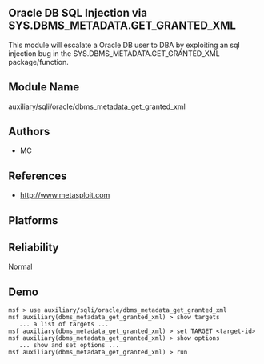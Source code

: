 ## Oracle DB SQL Injection via SYS.DBMS_METADATA.GET_GRANTED_XML

This module will escalate a Oracle DB user to DBA by 
exploiting an sql injection bug in the 
SYS.DBMS_METADATA.GET_GRANTED_XML package/function.


## Module Name
auxiliary/sqli/oracle/dbms_metadata_get_granted_xml

## Authors
* MC


## References
* http://www.metasploit.com




## Platforms


## Reliability
[Normal](https://github.com/rapid7/metasploit-framework/wiki/Exploit-Ranking)

## Demo

```
msf > use auxiliary/sqli/oracle/dbms_metadata_get_granted_xml
msf auxiliary(dbms_metadata_get_granted_xml) > show targets
   ... a list of targets ...
msf auxiliary(dbms_metadata_get_granted_xml) > set TARGET <target-id>
msf auxiliary(dbms_metadata_get_granted_xml) > show options
   ... show and set options ...
msf auxiliary(dbms_metadata_get_granted_xml) > run
```
    
    